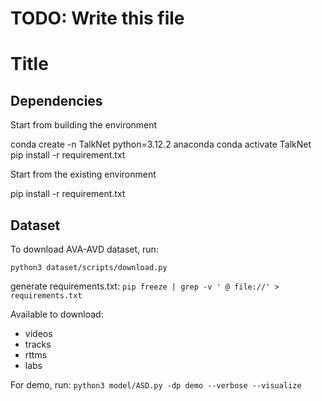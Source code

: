 # TODO: Write this file

# Title #

## Dependencies ##

Start from building the environment

conda create -n TalkNet python=3.12.2 anaconda
conda activate TalkNet
pip install -r requirement.txt

Start from the existing environment

pip install -r requirement.txt

## Dataset ##

To download AVA-AVD dataset, run:

`python3 dataset/scripts/download.py`

generate requirements.txt:
`pip freeze | grep -v ' @ file://' > requirements.txt`

Available to download:
- videos
- tracks
- rttms
- labs

For demo, run:
`python3 model/ASD.py -dp demo --verbose --visualize`